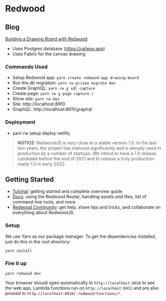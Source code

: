 # Redwood

## Blog
[Building a Drawing Board with Redwood](https://dev.to/flippedcoding/building-a-drawing-board-with-redwood-4j7f)
- Uses Postgres database (https://railway.app)
- Uses Fabric for the canvas drawing

### Commands Used
- Setup Redwood app: `yarn create redwood-app drawing-board`
- Run the db migration: `yarn rw prisma migrate dev`
- Create GraphQL: `yarn rw g sdl capture`
- Create page: `yarn rw g page capture /`
- Show site: `yarn rw dev`
- Site: http://localhost:8910
- GraphQL: http://localhost:8911/graphql

### Deployment
- yarn rw setup deploy netlify

> **NOTICE:** RedwoodJS is very close to a stable version 1.0. In the last two years,
> the project has matured significantly and is already used in production by a number
> of startups. We intend to have a 1.0 release candidate before the end of 2021 and
> to release a truly production-ready 1.0 in early 2022.

## Getting Started
- [Tutorial](https://redwoodjs.com/tutorial/welcome-to-redwood): getting started and complete overview guide.
- [Docs](https://redwoodjs.com/docs/introduction): using the Redwood Router, handling assets and files, list of command-line tools, and more.
- [Redwood Community](https://community.redwoodjs.com): get help, share tips and tricks, and collaborate on everything about RedwoodJS.

### Setup

We use Yarn as our package manager. To get the dependencies installed, just do this in the root directory:

```terminal
yarn install
```

### Fire it up

```terminal
yarn redwood dev
```

Your browser should open automatically to `http://localhost:8910` to see the web app. Lambda functions run on `http://localhost:8911` and are also proxied to `http://localhost:8910/.redwood/functions/*`.
